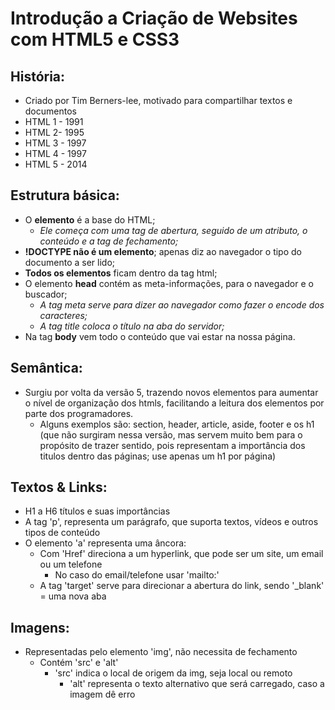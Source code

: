 # Introdução a Criação de Websites com HTML5 e CSS3



## História:

- Criado por Tim Berners-lee, motivado para compartilhar textos e documentos
- HTML 1 - 1991
- HTML 2- 1995
- HTML 3 - 1997
- HTML 4 - 1997
- HTML 5 - 2014



## Estrutura básica:

- O **elemento** é a base do HTML;
  - *Ele começa com uma tag de abertura, seguido de um atributo, o conteúdo e a tag de fechamento;*
- **!DOCTYPE não é um elemento**; apenas diz ao navegador o tipo do documento a ser lido;
- **Todos os elementos** ficam dentro da tag html;
- O elemento **head** contém as meta-informações, para o navegador e o buscador;
  - *A tag meta serve para dizer ao navegador como fazer o encode dos caracteres;*
  - *A tag title coloca o título na aba do servidor;*
- Na tag **body** vem todo o conteúdo que vai estar na nossa página.



## Semântica:

- Surgiu por volta da versão 5, trazendo novos elementos para aumentar o nível de organização dos htmls, facilitando a leitura dos elementos por parte dos programadores.
  - Alguns exemplos são: section, header, article, aside, footer e os h1 (que não surgiram nessa versão, mas servem muito bem para o propósito de trazer sentido, pois representam a importância dos titulos dentro das páginas; use apenas um h1 por página)



## Textos & Links:

- H1 a H6 títulos e suas importâncias
- A tag 'p', representa um parágrafo, que suporta textos, vídeos e outros tipos de conteúdo
- O elemento 'a' representa uma âncora:
  - Com 'Href' direciona a um hyperlink, que pode ser um site, um email ou um telefone
    - No caso do email/telefone usar 'mailto:'
  - A tag 'target' serve para direcionar a abertura do link, sendo '_blank' = uma nova aba



## Imagens:

- Representadas pelo elemento 'img', não necessita de fechamento
  - Contém 'src' e 'alt'
    - 'src' indica o local de origem da img, seja local ou remoto
      - 'alt' representa o texto alternativo que será carregado, caso a imagem dê erro



